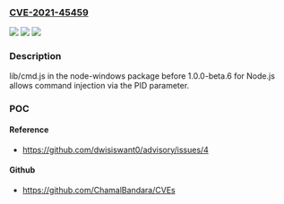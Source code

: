 ### [CVE-2021-45459](https://cve.mitre.org/cgi-bin/cvename.cgi?name=CVE-2021-45459)
![](https://img.shields.io/static/v1?label=Product&message=n%2Fa&color=blue)
![](https://img.shields.io/static/v1?label=Version&message=n%2Fa&color=blue)
![](https://img.shields.io/static/v1?label=Vulnerability&message=n%2Fa&color=brighgreen)

### Description

lib/cmd.js in the node-windows package before 1.0.0-beta.6 for Node.js allows command injection via the PID parameter.

### POC

#### Reference
- https://github.com/dwisiswant0/advisory/issues/4

#### Github
- https://github.com/ChamalBandara/CVEs

